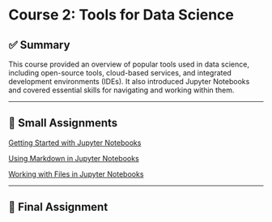 # Course 2: Tools for Data Science

## ✅ Summary
This course provided an overview of popular tools used in data science, including open-source tools, cloud-based services, and integrated development environments (IDEs). It also introduced Jupyter Notebooks and covered essential skills for navigating and working within them.

---

## 📂 Small Assignments

[Getting Started with Jupyter Notebooks](../2%20Tools%20for%20Data%20Science/Getting%20Started%20with%20Jupyter%20Notebooks.ipynb)

[Using Markdown in Jupyter Notebooks](../2%20Tools%20for%20Data%20Science/Using%20Markdown%20in%20Jupyter%20Notebooks.ipynb)

[Working with Files in Jupyter Notebooks](../2%20Tools%20for%20Data%20Science/Working%20with%20Files%20in%20Jupyter%20Notebooks.ipynb)


---

## 🧪 Final Assignment

